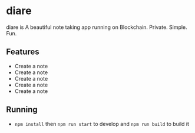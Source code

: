 # diare
diare is A beautiful note taking app running on Blockchain. Private. Simple. Fun.

## Features

- Create a note
- Create a note
- Create a note
- Create a note
- Create a note

## Running

* `npm install` then `npm run start` to develop and `npm run build` to build it 